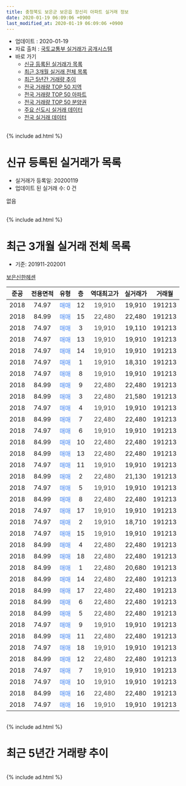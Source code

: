 ```yaml
---
title: 충청북도 보은군 보은읍 장신리 아파트 실거래 정보
date: 2020-01-19 06:09:06 +0900
last_modified_at: 2020-01-19 06:09:06 +0900
---
```


* 업데이트 : 2020-01-19
* 자료 출처 : [국토교통부 실거래가 공개시스템](http://rt.molit.go.kr)
* 바로 가기
    * [신규 등록된 실거래가 목록](#신규-등록된-실거래가-목록)
    * [최근 3개월 실거래 전체 목록](#최근-3개월-실거래-전체-목록)
    * [최근 5년간 거래량 추이](#최근-5년간-거래량-추이)
    * [전국 거래량 TOP 50 지역](https://apt-info.github.io/apt-trade-info/최근-3개월-전국에서-가장-거래가-많이-발생한-지역)
    * [전국 거래량 TOP 50 아파트](https://apt-info.github.io/apt-trade-info/최근-3개월-전국에서-가장-거래가-많이-발생한-아파트)
    * [전국 거래량 TOP 50 분양권](https://apt-info.github.io/apt-trade-info/최근-3개월-전국에서-가장-거래가-많이-발생한-분양권)
    * [주요 신도시 실거래 데이터](https://apt-info.github.io/apt-trade-info/주요-신도시)
    * [전국 실거래 데이터](https://apt-info.github.io/apt-trade-info/전국)
<br>
{% include ad.html %}
<br>

# 신규 등록된 실거래가 목록
* 실거래가 등록일: 20200119
* 업데이트 된 실거래 수: 0 건

없음

<br>
{% include ad.html %}
<br>

# 최근 3개월 실거래 전체 목록
* 기준: 201911-202001


[보은신한헤센](https://search.naver.com/search.naver?query=%EC%B6%A9%EC%B2%AD%EB%B6%81%EB%8F%84+%EB%B3%B4%EC%9D%80%EA%B5%B0+%EB%B3%B4%EC%9D%80%EC%9D%8D+%EC%9E%A5%EC%8B%A0%EB%A6%AC+%EB%B3%B4%EC%9D%80%EC%8B%A0%ED%95%9C%ED%97%A4%EC%84%BC)

|준공|전용면적|유형|층|역대최고가|실거래가|거래월|
|:---:|:---:|:---:|:---:|:---:|:---:|:---:|
|2018|74.97|<span style="color:#4285f3">매매</span>|12|<span style="color:#444444">19,910</span>|19,910|191213|
|2018|84.99|<span style="color:#4285f3">매매</span>|15|<span style="color:#444444">22,480</span>|22,480|191213|
|2018|74.97|<span style="color:#4285f3">매매</span>|3|<span style="color:#444444">19,910</span>|19,110|191213|
|2018|74.97|<span style="color:#4285f3">매매</span>|13|<span style="color:#444444">19,910</span>|19,910|191213|
|2018|74.97|<span style="color:#4285f3">매매</span>|14|<span style="color:#444444">19,910</span>|19,910|191213|
|2018|74.97|<span style="color:#4285f3">매매</span>|1|<span style="color:#444444">19,910</span>|18,310|191213|
|2018|74.97|<span style="color:#4285f3">매매</span>|8|<span style="color:#444444">19,910</span>|19,910|191213|
|2018|84.99|<span style="color:#4285f3">매매</span>|9|<span style="color:#444444">22,480</span>|22,480|191213|
|2018|84.99|<span style="color:#4285f3">매매</span>|3|<span style="color:#444444">22,480</span>|21,580|191213|
|2018|74.97|<span style="color:#4285f3">매매</span>|4|<span style="color:#444444">19,910</span>|19,910|191213|
|2018|84.99|<span style="color:#4285f3">매매</span>|7|<span style="color:#444444">22,480</span>|22,480|191213|
|2018|74.97|<span style="color:#4285f3">매매</span>|6|<span style="color:#444444">19,910</span>|19,910|191213|
|2018|84.99|<span style="color:#4285f3">매매</span>|10|<span style="color:#444444">22,480</span>|22,480|191213|
|2018|84.99|<span style="color:#4285f3">매매</span>|13|<span style="color:#444444">22,480</span>|22,480|191213|
|2018|74.97|<span style="color:#4285f3">매매</span>|11|<span style="color:#444444">19,910</span>|19,910|191213|
|2018|84.99|<span style="color:#4285f3">매매</span>|2|<span style="color:#444444">22,480</span>|21,130|191213|
|2018|74.97|<span style="color:#4285f3">매매</span>|5|<span style="color:#444444">19,910</span>|19,910|191213|
|2018|84.99|<span style="color:#4285f3">매매</span>|8|<span style="color:#444444">22,480</span>|22,480|191213|
|2018|74.97|<span style="color:#4285f3">매매</span>|17|<span style="color:#444444">19,910</span>|19,910|191213|
|2018|74.97|<span style="color:#4285f3">매매</span>|2|<span style="color:#444444">19,910</span>|18,710|191213|
|2018|74.97|<span style="color:#4285f3">매매</span>|15|<span style="color:#444444">19,910</span>|19,910|191213|
|2018|84.99|<span style="color:#4285f3">매매</span>|4|<span style="color:#444444">22,480</span>|22,480|191213|
|2018|84.99|<span style="color:#4285f3">매매</span>|18|<span style="color:#444444">22,480</span>|22,480|191213|
|2018|84.99|<span style="color:#4285f3">매매</span>|1|<span style="color:#444444">22,480</span>|20,680|191213|
|2018|84.99|<span style="color:#4285f3">매매</span>|14|<span style="color:#444444">22,480</span>|22,480|191213|
|2018|84.99|<span style="color:#4285f3">매매</span>|17|<span style="color:#444444">22,480</span>|22,480|191213|
|2018|84.99|<span style="color:#4285f3">매매</span>|6|<span style="color:#444444">22,480</span>|22,480|191213|
|2018|84.99|<span style="color:#4285f3">매매</span>|5|<span style="color:#444444">22,480</span>|22,480|191213|
|2018|74.97|<span style="color:#4285f3">매매</span>|9|<span style="color:#444444">19,910</span>|19,910|191213|
|2018|84.99|<span style="color:#4285f3">매매</span>|11|<span style="color:#444444">22,480</span>|22,480|191213|
|2018|74.97|<span style="color:#4285f3">매매</span>|18|<span style="color:#444444">19,910</span>|19,910|191213|
|2018|84.99|<span style="color:#4285f3">매매</span>|12|<span style="color:#444444">22,480</span>|22,480|191213|
|2018|74.97|<span style="color:#4285f3">매매</span>|7|<span style="color:#444444">19,910</span>|19,910|191213|
|2018|74.97|<span style="color:#4285f3">매매</span>|10|<span style="color:#444444">19,910</span>|19,910|191213|
|2018|84.99|<span style="color:#4285f3">매매</span>|16|<span style="color:#444444">22,480</span>|22,480|191213|
|2018|74.97|<span style="color:#4285f3">매매</span>|16|<span style="color:#444444">19,910</span>|19,910|191213|


<br>
{% include ad.html %}
<br>

# 최근 5년간 거래량 추이


<div style="width:100%;">
    <canvas id="deal_progress" height="200"></canvas>
</div>

<script>
new Chart(document.getElementById("deal_progress"), {
    type: 'line',
    data: {
        labels: ['201501','201502','201503','201504','201505','201506','201507','201508','201509','201510','201511','201512','201601','201602','201603','201604','201605','201606','201607','201608','201609','201610','201611','201612','201701','201702','201703','201704','201705','201706','201707','201708','201709','201710','201711','201712','201801','201802','201803','201804','201805','201806','201807','201808','201809','201810','201811','201812','201901','201902','201903','201904','201905','201906','201907','201908','201909','201910','201911','201912','202001'],
        datasets: [{
            label: '매매',
            pointRadius: 1,
            data: [0, 0, 0, 1, 1, 0, 0, 0, 0, 0, 0, 0, 0, 0, 0, 0, 0, 1, 0, 0, 0, 1, 0, 0, 0, 0, 0, 0, 0, 0, 0, 0, 0, 0, 0, 0, 0, 0, 0, 0, 0, 0, 0, 1, 0, 9, 0, 1, 1, 1, 0, 0, 0, 0, 0, 0, 2, 0, 0, 36, 0],
            borderColor: "rgba(255, 201, 14, 1)",
            backgroundColor: "rgba(255, 201, 14, 0.5)",
            fill: false,
            lineTension: 0
        },{
            label: '전월세',
            pointRadius: 1,
            data: [0, 0, 0, 0, 0, 0, 0, 0, 0, 0, 0, 0, 0, 0, 0, 0, 0, 0, 0, 0, 0, 0, 0, 0, 0, 0, 0, 0, 0, 0, 0, 0, 0, 0, 0, 0, 0, 0, 0, 0, 0, 0, 0, 0, 0, 0, 1, 2, 3, 1, 0, 8, 5, 2, 5, 0, 0, 0, 0, 0, 0],
            borderColor: "rgba(0, 141, 185, 1)",
            backgroundColor: "rgba(0, 141, 185, 0.5)",
            fill: false,
            lineTension: 0
        }
        ]
    },
    options: {
        responsive: true,
        title: {
            display: false
        },
        tooltips: {
            mode: 'index',
            intersect: false
        },
        hover: {
            mode: 'nearest',
            intersect: true
        },
        scales: {
            xAxes: [{
                display: true,
                scaleLabel: {
                    display: true,
                    labelString: '년/월'
                }
            }],
            yAxes: [{
                display: true,
                ticks: {
                    suggestedMin: 0,
                },
                scaleLabel: {
                    display: true,
                    labelString: '실거래 수'
                }
            }]
        }
    }
});

</script>


<br>
{% include ad.html %}
<br>

